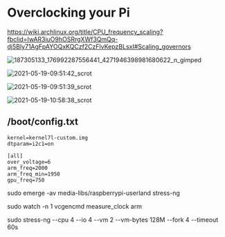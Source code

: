 # Overclocking your Pi

https://wiki.archlinux.org/title/CPU_frequency_scaling?fbclid=IwAR3iuO9hOSRrgXWf3QmQq-dj5Bly71AgFpAYOQxKQCzf2CzFlvKepzBLsxI#Scaling_governors

![187305133_176992287556441_4271946398981680622_n_gimped](https://user-images.githubusercontent.com/2100258/118826518-8d903280-b889-11eb-88b6-48e2384d4ff2.jpg)


![2021-05-19-09:51:42_scrot](https://user-images.githubusercontent.com/2100258/118825254-8583c300-b888-11eb-85d2-4408aa29b104.png)


![2021-05-19-09:51:39_scrot](https://user-images.githubusercontent.com/2100258/118825295-8fa5c180-b888-11eb-8eef-96d5d6f3d039.png)


![2021-05-19-10:58:38_scrot](https://user-images.githubusercontent.com/2100258/118835746-473ed180-b891-11eb-802b-dbb8b316d64d.png)

## /boot/config.txt
```
kernel=kernel7l-custom.img
dtparam=i2c1=on

[all]
over_voltage=6
arm_freq=2000
arm_freq_min=1950
gpu_freq=750
```


sudo emerge -av media-libs/raspberrypi-userland stress-ng

sudo watch -n 1 vcgencmd measure_clock arm

sudo stress-ng --cpu 4 --io 4 --vm 2 --vm-bytes 128M --fork 4 --timeout 60s

